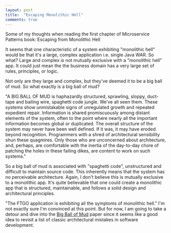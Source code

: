 ```yaml
---
layout: post
title:  "Escaping Monolithic Hell"
comments: true
---
```

Some of my thoughts when reading the first chapter of Microservice Patterns
book: Escaping from Monolithic Hell

It seems that one characteristic of a system exhibiting "monolithic
hell" would be that it's a large, complex application i.e. single Java
WAR. So what? Large and complex is not mutually exclusive with a
"monolithic hell" app. It could just mean the the business domain has a
very large set of rules, principles, or logic.

Not only are they large and complex, but they've deemed it to be a big
ball of mud. So what exactly is a big ball of mud?

"A BIG BALL OF MUD is haphazardly structured, sprawling, sloppy,
duct-tape and bailing wire, spaghetti code jungle. We’ve all seen them.
These systems show unmistakable signs of unregulated growth and repeated
expedient repair. Information is shared promiscuously among distant
elements of the system, often to the point where nearly all the
important information becomes global or duplicated. The overall
structure of the system may never have been well defined. If it was, it
may have eroded beyond recognition. Programmers with a shred of
architectural sensibility shun these quagmires. Only those who are
unconcerned about architecture, and, perhaps, are comfortable with the
inertia of the day-to-day chore of patching the holes in these failing
dikes, are content to work on such systems."

So a big ball of mud is associated with "spaghetti code", unstructured
and difficult to maintain source code. This inherently means that the
system has no perceivable architecture. Again, I don't believe this is
mutually exclusive to a monolithic app. It's quite believable that one
could create a monolithic app that is structured, maintainable, and
follows a solid design and architectural principles.

"The FTGO application is exhibiting all the symptoms of monolithic
hell." I'm not exactly sure I'm convinced at this point. But for now, I
am going to take a detour and dive into the [Big Ball of Mud](http://www.laputan.org/mud/) paper
since it seems like a good idea to revisit a list of classic architectural
mistakes in software development.
